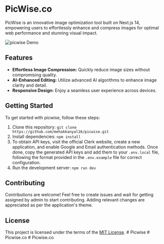 # PicWise.co

PicWise is an innovative image optimization tool built on Next.js 14, empowering users to effortlessly enhance and compress images for optimal web performance and stunning visual impact.

![picwise Demo](https://github.com/mehakkanyal16/picwise/blob/main/public/assets/picwise-home.png)

## Features

- **Effortless Image Compression:** Quickly reduce image sizes without compromising quality.
- **AI-Enhanced Editing:** Utilize advanced AI algorithms to enhance image clarity and detail.
- **Responsive Design:** Enjoy a seamless user experience across devices.

## Getting Started

To get started with picwise, follow these steps:

1. Clone this repository: `git clone https://github.com/mehakkanyal16/picwise.git`
2. Install dependencies: `npm install`
3. To obtain API keys, visit the official Clerk website, create a new application, and enable Google and Email authentication methods. Once done, copy the generated API keys and add them to your `.env.local` file, following the format provided in the `.env.example` file for correct configuration.
4. Run the development server: `npm run dev`

## Contributing

Contributions are welcome! Feel free to create issues and wait for getting assigned by admin to start contributing. Adding relevant changes are appreciated as per the application's theme.

## License

This project is licensed under the terms of the [MIT License](LICENSE).
#   P i c w i s e  
 #   P i c w i s e . c o  
 #   P i c w i s e . c o  
 